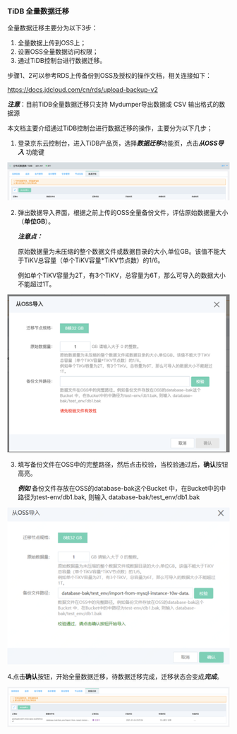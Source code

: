 ### TiDB 全量数据迁移

全量数据迁移主要分为以下3步：

1. 全量数据上传到OSS上； 
2. 设置OSS全量数据访问权限；
3. 通过TiDB控制台进行数据迁移。



步骤1、2可以参考RDS上传备份到OSS及授权的操作文档，相关连接如下：

https://docs.jdcloud.com/cn/rds/upload-backup-v2

***注意***：目前TiDB全量数据迁移只支持 Mydumper导出数据或 CSV 输出格式的数据源



本文档主要介绍通过TiDB控制台进行数据迁移的操作，主要分为以下几步；

1. 登录京东云控制台，进入TiDB产品页，选择***数据迁移***功能页，点击***从OSS导入*** 功能键

![全量迁移1](../../../../../image/TiDB/Data-migration-1.png)


2. 弹出数据导入界面，根据之前上传的OSS全量备份文件，评估原始数据量大小（**单位GB**）。

   ***注意点：***

      原始数据量为未压缩的整个数据文件或数据目录的大小,单位GB。该值不能大于TiKV总容量（单个TiKV容量*TiKV节点数）的1/6。

      例如单个TiKV容量为2T，有3个TiKV，总容量为6T，那么可导入的数据大小不能超过1T。

![全量迁移2](../../../../../image/TiDB/Data-migration-2.png)

3. 填写备份文件在OSS中的完整路径，然后点击校验，当校验通过后，**确认**按钮高亮。

   ***例如*** 备份文件存放在OSS的database-bak这个Bucket 中，在Bucket中的中路径为test-env/db1.bak, 则输入 database-bak/test_env/db1.bak

![全量迁移3](../../../../../image/TiDB/Data-migration-3.png)


   4.点击**确认**按钮，开始全量数据迁移，待数据迁移完成，迁移状态会变成***完成***。


![全量迁移4](../../../../../image/TiDB/Data-migration-4.png)
  	
